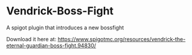 # Vendrick-Boss-Fight
A spigot plugin that introduces a new bossfight

Download it here at: https://www.spigotmc.org/resources/vendrick-the-eternal-guardian-boss-fight.94830/

